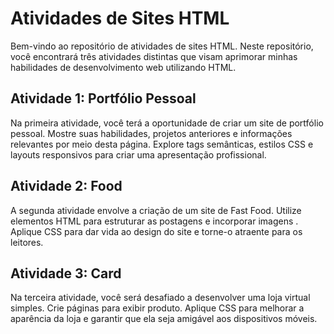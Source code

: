 
# Atividades de Sites HTML

Bem-vindo ao repositório de atividades de sites HTML. Neste repositório, você encontrará três atividades distintas que visam aprimorar minhas habilidades de desenvolvimento web utilizando HTML.

## Atividade 1: Portfólio Pessoal

Na primeira atividade, você terá a oportunidade de criar um site de portfólio pessoal. Mostre suas habilidades, projetos anteriores e informações relevantes por meio desta página. Explore tags semânticas, estilos CSS e layouts responsivos para criar uma apresentação profissional.

## Atividade 2: Food 

A segunda atividade envolve a criação de um site de Fast Food. Utilize elementos HTML para estruturar as postagens e incorporar imagens . Aplique CSS para dar vida ao design do site e torne-o atraente para os leitores.

## Atividade 3: Card

Na terceira atividade, você será desafiado a desenvolver uma loja virtual simples. Crie páginas para exibir produto. Aplique CSS para melhorar a aparência da loja e garantir que ela seja amigável aos dispositivos móveis.
